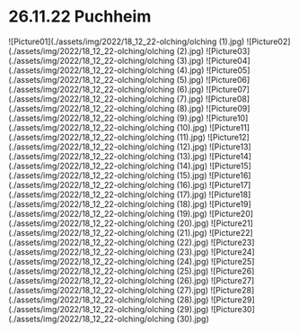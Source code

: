# 26.11.22 Puchheim
![Picture01](./assets/img/2022/18_12_22-olching/olching (1).jpg)
![Picture02](./assets/img/2022/18_12_22-olching/olching (2).jpg)
![Picture03](./assets/img/2022/18_12_22-olching/olching (3).jpg)
![Picture04](./assets/img/2022/18_12_22-olching/olching (4).jpg)
![Picture05](./assets/img/2022/18_12_22-olching/olching (5).jpg)
![Picture06](./assets/img/2022/18_12_22-olching/olching (6).jpg)
![Picture07](./assets/img/2022/18_12_22-olching/olching (7).jpg)
![Picture08](./assets/img/2022/18_12_22-olching/olching (8).jpg)
![Picture09](./assets/img/2022/18_12_22-olching/olching (9).jpg)
![Picture10](./assets/img/2022/18_12_22-olching/olching (10).jpg)
![Picture11](./assets/img/2022/18_12_22-olching/olching (11).jpg)
![Picture12](./assets/img/2022/18_12_22-olching/olching (12).jpg)
![Picture13](./assets/img/2022/18_12_22-olching/olching (13).jpg)
![Picture14](./assets/img/2022/18_12_22-olching/olching (14).jpg)
![Picture15](./assets/img/2022/18_12_22-olching/olching (15).jpg)
![Picture16](./assets/img/2022/18_12_22-olching/olching (16).jpg)
![Picture17](./assets/img/2022/18_12_22-olching/olching (17).jpg)
![Picture18](./assets/img/2022/18_12_22-olching/olching (18).jpg)
![Picture19](./assets/img/2022/18_12_22-olching/olching (19).jpg)
![Picture20](./assets/img/2022/18_12_22-olching/olching (20).jpg)
![Picture21](./assets/img/2022/18_12_22-olching/olching (21).jpg)
![Picture22](./assets/img/2022/18_12_22-olching/olching (22).jpg)
![Picture23](./assets/img/2022/18_12_22-olching/olching (23).jpg)
![Picture24](./assets/img/2022/18_12_22-olching/olching (24).jpg)
![Picture25](./assets/img/2022/18_12_22-olching/olching (25).jpg)
![Picture26](./assets/img/2022/18_12_22-olching/olching (26).jpg)
![Picture27](./assets/img/2022/18_12_22-olching/olching (27).jpg)
![Picture28](./assets/img/2022/18_12_22-olching/olching (28).jpg)
![Picture29](./assets/img/2022/18_12_22-olching/olching (29).jpg)
![Picture30](./assets/img/2022/18_12_22-olching/olching (30).jpg)
